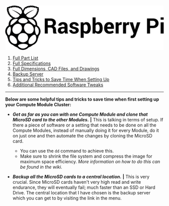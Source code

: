 ![Image of the Black and White Raspberry Pi Foundation Logo](resources/README/pi-logo.png)

1. [Full Part List](part-list.md "Full Part List")
1. [Full Specifications](specs.md "Full Specifications")
1. [Full Dimensions, CAD Files, and Drawings](dimensions.md "Dimensions, 3D models, etc.")
1. [Backup Server](backup-server.md "Backup Server")
5. [Tips and Tricks to Save Time When Setting Up](save-time.md "Time-Saving Tips and Tricks")
6. [Additional Recommended Software Tweaks](tweaks.md "Additional Software Tweaks")
---

**Below are some helpful tips and tricks to save time when first setting up your Compute Module Cluster:**

* ***Get as far as you can with one Compute Module and clone that MicroSD card to the other Modules.*** **|** This is talking in terms of setup. If there a piece of software or a setting that needs to be done on all the Compute Modules, instead of manually doing it for every Module, do it on just one and then automate the changes by cloning the MicroSD card.
  * You can use the ```dd``` command to achieve this.
  * Make sure to shrink the file system and compress the image for maximum space efficiency. *More information on how to do this can be found in the wiki.*

* ***Backup all the MicroSD cards to a central location.*** **|** This is very crucial. Since MicroSD cards haven't very high read and write endurance, they will eventually fail; much faster than an SSD or Hard Drive. The central location that I have chosen is the backup server which you can get to by visiting the link in the menu.
